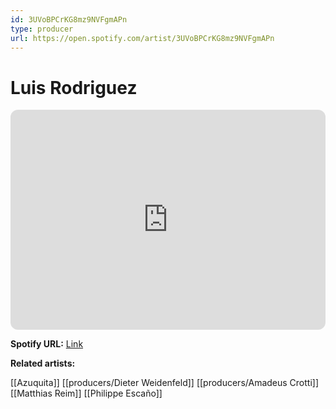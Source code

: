 ```yaml
---
id: 3UVoBPCrKG8mz9NVFgmAPn
type: producer
url: https://open.spotify.com/artist/3UVoBPCrKG8mz9NVFgmAPn
---
```

# Luis Rodriguez

<iframe style="border-radius:12px" src="https://open.spotify.com/embed/artist/3UVoBPCrKG8mz9NVFgmAPn" width="100%" height="352" frameBorder="0" allowfullscreen="" allow="autoplay; clipboard-write; encrypted-media; fullscreen; picture-in-picture" loading="lazy"></iframe>

**Spotify URL:** [Link](https://open.spotify.com/artist/3UVoBPCrKG8mz9NVFgmAPn)

**Related artists:**

[[Azuquita]]
[[producers/Dieter Weidenfeld]]
[[producers/Amadeus Crotti]]
[[Matthias Reim]]
[[Philippe Escaño]]
